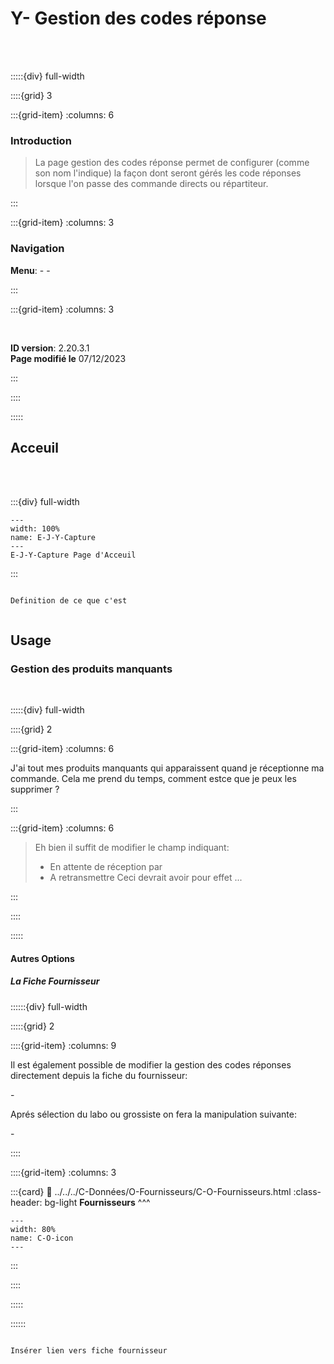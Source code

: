 # Y- Gestion des codes réponse 

<br>
<br>

:::::{div} full-width

::::{grid} 3

:::{grid-item}
:columns: 6

### Introduction

> La page gestion des codes réponse permet de configurer (comme son nom l'indique) la façon dont seront gérés les code réponses lorsque l'on passe des commande directs ou répartiteur.

:::

:::{grid-item}
:columns: 3

### Navigation


**Menu**: <kbd data-key="e"></kbd> - <kbd data-key="j"></kbd> - <kbd data-key="j"></kbd> 

:::



:::{grid-item}
:columns: 3

<div id="colour">

<br>
    
**ID version**: 2.20.3.1 <br>
**Page modifié le** 07/12/2023


</div>

:::

::::

:::::

## Acceuil

<br>
<br>

:::{div} full-width

```{figure} Docs/E-J-Y-Capture.png
---
width: 100%
name: E-J-Y-Capture
---
E-J-Y-Capture Page d'Acceuil
```

:::


```{admonition} Codes réponses

Definition de ce que c'est


```


## Usage

### Gestion des produits manquants

<br>

:::::{div} full-width

::::{grid} 2

:::{grid-item}
:columns: 6

<div id="speech-bubble">

J'ai tout mes produits manquants qui apparaissent quand je réceptionne ma commande. Cela me prend du temps, comment estce que je peux les supprimer ?    
    
</div>

:::

:::{grid-item}
:columns: 6

> Eh bien il suffit de modifier le champ indiquant:
> - En attente de réception 
> par
> - A retransmettre
> Ceci devrait avoir pour effet ...

:::

::::

:::::

#### Autres Options

##### La Fiche Fournisseur

::::::{div} full-width

:::::{grid} 2

::::{grid-item}
:columns: 9

Il est également possible de modifier la gestion des codes réponses directement depuis la fiche du fournisseur:

<kbd data-key="e"></kbd> - <kbd data-key="j"></kbd>

Aprés sélection du labo ou grossiste on fera la manipulation suivante:

<kbd data-key="F2"></kbd> - <kbd data-key="a"></kbd>

::::

::::{grid-item}
:columns: 3

:::{card}
:link: ../../../C-Données/O-Fournisseurs/C-O-Fournisseurs.html
:class-header: bg-light
**Fournisseurs**
^^^

```{figure} ../../../C-Données/Docs/C-O.png
---
width: 80%
name: C-O-icon
---

```


:::


::::

:::::

::::::

```{note}

Insérer lien vers fiche fournisseur


```